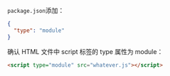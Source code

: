 `package.json`添加：

```json
{
  "type": "module"
}
```

确认 HTML 文件中 script 标签的 type 属性为 module：

```html
<script type="module" src="whatever.js"></script>
```